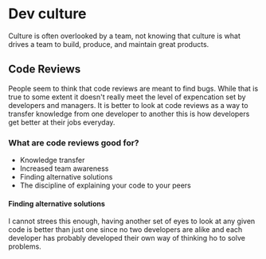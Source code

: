 # Dev culture

Culture is often overlooked by a team, not knowing that culture is what drives a team to build, produce, and maintain great products.

## Code Reviews

People seem to think that code reviews are meant to find bugs. While that is true to some extent it doesn't really meet the level of expencation set by developers and managers. It is better to look at code reviews as a way to transfer knowledge from one developer to another this is how developers get better at their jobs everyday.

### What are code reviews good for?

- Knowledge transfer
- Increased team awareness
- Finding alternative solutions
- The discipline of explaining your code to your peers

#### Finding alternative solutions

I cannot strees this enough, having another set of eyes to look at any given code is better than just one since no two developers are alike and each developer has probably developed their own way of thinking ho to solve problems.
